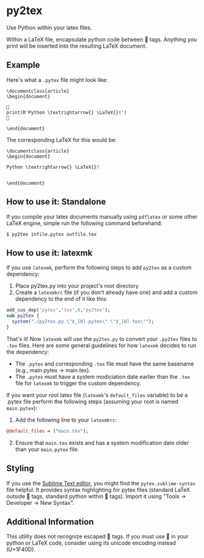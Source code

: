 # py2tex
Use Python within your latex files.

Within a LaTeX file, encapsulate  python code between 🐍 tags.  Anything you print will be inserted into the resulting LaTeX document.

## Example

Here's what a `.pytex` file might look like:
```
\documentclass{article}
\begin{document}

🐍
print(R'Python \textrightarrow{} \LaTeX{}!')
🐍

\end{document}
```
The corresponding LaTeX for this would be:
```
\documentclass{article}
\begin{document}

Python \textrightarrow{} \LaTeX{}!


\end{document}
```

## How to use it: Standalone
If you compile your latex documents manually using `pdflatex` or some other LaTeX engine, simple run the following command beforehand:
```
$ py2tex infile.pytex outfile.tex
```

## How to use it: latexmk
If you use `latexmk`, perform the following steps to add `py2tex` as a custom dependency:
1. Place py2tex.py into your project's root directory
2. Create a `latexmkrc` file (if you don't already have one) and add a custom dependency to the end of it like this:
```perl
add_cus_dep('pytex','tex',0,'py2tex');
sub py2tex {
  system("./py2tex.py \"$_[0].pytex\" \"$_[0].tex\"");
}
```

That's it!  Now `latexmk` will use the `py2tex.py` to convert your `.py2tex` files to `.tex` files.  Here are some general guidelines for how `latexmk` decides to run the dependency:
- The `.pytex` and corresponding `.tex` file must have the same basename (e.g., main.pytex -> main.tex).
- The `.pytex` must have a system modiciation date earlier than the `.tex` file for `latexmk` to trigger the custom dependency.

If you want your root latex file (`latexmk`'s `default_files` variable) to be a .pytex file perform the following steps (assuming your root is named `main.pytex`):
1. Add the following line to your `latexmkrc`:
```perl
@default_files = ("main.tex");
```
2. Ensure that `main.tex` exists and has a system modification date older than your `main.pytex` file.

## Styling
If you use the [Sublime Text editor](https://www.sublimetext.com), you might find the `pytex.sublime-syntax` file helpful.  It provides syntax highlighting for pytex files (standard LaTeX outside 🐍 tags, standard python within 🐍 tags).  Import it using "Tools -> Developer -> New Syntax".

## Additional Information
This utility does not recognize escaped 🐍 tags.  If you must use 🐍 in your python or LaTeX code, consider using its unicode encoding instead (U+1F40D).
